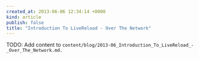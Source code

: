 ```yaml
---
created_at: 2013-06-06 12:34:14 +0000
kind: article
publish: false
title: "Introduction To LiveReload - Over The Network"
---
```


TODO: Add content to `content/blog/2013-06_Introduction_To_LiveReload_-_Over_The_Network.md.`
